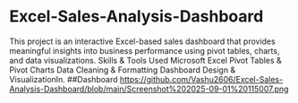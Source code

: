 # Excel-Sales-Analysis-Dashboard
This project is an interactive Excel-based sales dashboard that provides meaningful insights into business performance using pivot tables, charts, and data visualizations. Skills &amp; Tools Used  Microsoft Excel  Pivot Tables &amp; Pivot Charts  Data Cleaning &amp; Formatting  Dashboard Design &amp; VisualizationIn. 
##Dashboard
https://github.com/Vashu2606/Excel-Sales-Analysis-Dashboard/blob/main/Screenshot%202025-09-01%20115007.png
